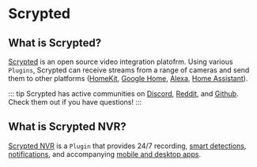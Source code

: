 <script setup lang="ts"> 
import {ref} from 'vue';

const isWindows = navigator.userAgent.includes('Windows');

const detectedTouch = ('ontouchstart' in window) ||
    (navigator.maxTouchPoints > 0) ||
    ((navigator as any).msMaxTouchPoints > 0);

const isTouchDevice = ref((detectedTouch && !isWindows));

</script>

# Scrypted

## What is Scrypted? 

[Scrypted](https://scrypted.app) is an open source video integration platofrm. Using various `Plugins`, Scrypted can receive streams from a range of cameras and send them to other platforms ([HomeKit](/homekit), [Google Home](/google-home), [Alexa](/alexa), [Home Assistant](/home-assistant)).

::: tip
Scrypted has active communities on [Discord](https://discord.gg/DcFzmBHYGq), [Reddit](https://reddit.com/r/scrypted), and [Github](https://github.com/koush/scrypted). Check them out if you have questions!
:::

## What is Scrypted NVR?

[Scrypted NVR](/scrypted-nvr/) is a `Plugin` that provides 24/7 recording, [smart detections](/scrypted-nvr/smart-detections), [notifications](/scrypted-nvr/smart-detections#rich-notifications), and accompanying [mobile and desktop apps](/scrypted-nvr/apps).

<template v-if="!isTouchDevice">
<div >This is a live interactive demo:</div>
<br/>
<div style="display: flex; flex-direction: column; align-items: center;">
<iframe style="border-style: none;" class="ma-1" width="360" height="750" src="https://demo.scrypted.app/?display=phone"></iframe>
</div>
</template>
